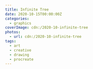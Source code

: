 ```yaml
---
title: Infinite Tree
date: 2020-10-15T00:00:00Z
categories:
  - graphics
coverImage: cdn:/2020-10-infinite-tree
photos:
  - url: cdn:/2020-10-infinite-tree
tags:
  - art
  - creative
  - drawing
  - procreate
---
```

